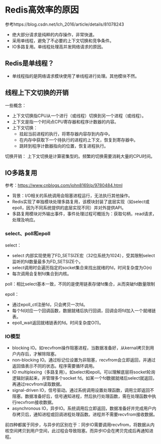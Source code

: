 # Redis高效率的原因
参考https://blog.csdn.net/lch_2016/article/details/81078243 

* 绝大部分请求是纯粹的内存操作，非常快速。
* 采用单线程，避免了不必要的上下文切换和竞争条件。
* IO多路复用。单线程处理高并发网络请求的原因。

## Redis是单线程？

* 单线程指的是网络请求模块使用了单线程进行处理。其他模块不然。
  
## 线程上下文切换的开销

一些概念：
* 上下文切换指CPU从一个进行（或线程）切换到另一个进程（或线程）。
* 上下文是指一个时间点CPU寄存器和程序计数器的内容。
* 上下文切换：
  * 挂起当前进程的执行，将寄存器内容存到内存中。
  * 在内存中获取下一个待执行的进程的上下文，恢复到寄存器中。
  * 跳转到程序计数器指向的位置，恢复进程执行。

切换开销：
上下文切换是计算密集型的。频繁的切换需要消耗大量的CPU时间。

## IO多路复用

参考：https://www.cnblogs.com/john8169/p/9780484.html

* 背景：I/O相关的系统调用会阻塞进程运行，无法执行其他操作。
* Redis实现了单独模块处理多路复用，该模块封装了底层实现（如select或epoll，因为不同系统提供的底层实现不同）并对外提供API。
* 多路复用模块对外输出事件，事件处理过程可概括为：获取句柄，read请求，处理及响应。

### select、poll和epoll

select：
* select 内部实现使用了FD_SETSIZE宏（32位系统为1024），受其限制select监听的fd数量最多为FD_SETSIZE个。
* select调用时会遍历指定的socket集合来找出就绪的fd，时间复杂度为O(n)
* 每次调用会复制fd集合到内核。

poll：相比select基本一致，不同的是使用链表存储fd集合，从而突破fd数量限制

epoll：
* 通过epoll_ctl注册fd，只会拷贝一次fd。
* 每个fd对应一个回调函数，数据就绪后执行回调，回调会将fd加入一个就绪链表。
* epoll_wait返回就绪链表的fd。时间复杂度O(1)。

### IO模型

* blocking IO。如recvfrom操作阻塞进程，当数据准备好，从kernal拷贝到用户内存后，才解除阻塞。
* non-blocking IO。通过标记位设置为非阻塞，recvfrom会立即返回，并通过返回值表示不同的状态。程序需要循环调用。
* IO multiplexing（多路复用）。如select和epoll。可以理解底层将socket轮询逻辑封装起来，并管理多个socket fd。如某一个fd数据就绪后select就返回，再通过recvfrom读取数据。
* signal-driven IO，信号驱动。通过系统调用设置处理函数，调用立即返回不阻塞。数据准备好后，信号通知进程，然后执行处理函数，需在处理函数中执行recvfrom接收数据。
* asynchronous IO，异步IO。系统调用后立即返回，数据准备好并完成用户内存拷贝后，通知进程或回调进程处理函数。进程并不需要recvfrom接收数据。

前四种都属于同步，与异步的区别在于：同步IO需要调用recvfrom，将数据从内核空间拷贝到用户空间，此过程会导致阻塞。而异步IO会在拷贝完成后再通知进程。
